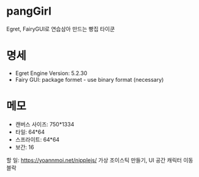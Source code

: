 # pangGirl
Egret, FairyGUI로 연습삼아 만드는 빵집 타이쿤

# 명세
- Egret Engine Version: 5.2.30
- Fairy GUI: package formet - use binary format (necessary)

# 메모
- 캔버스 사이즈: 750*1334
- 타일: 64*64
- 스프라이트: 64*64
- 보간: 16

할 일: https://yoannmoi.net/nipplejs/ 가상 조이스틱 만들기, UI 공간 캐릭터 이동 블락